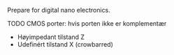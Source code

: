 Prepare for digital nano electronics.

TODO
CMOS porter: hvis porten ikke er komplementær

 - Høyimpedant tilstand Z
 - Udefinért tilstand X (crowbarred)
